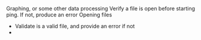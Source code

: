 Graphing, or some other data processing
Verify a file is open before starting ping. If not, produce an error
Opening files
- Validate is a valid file, and provide an error if not
- 